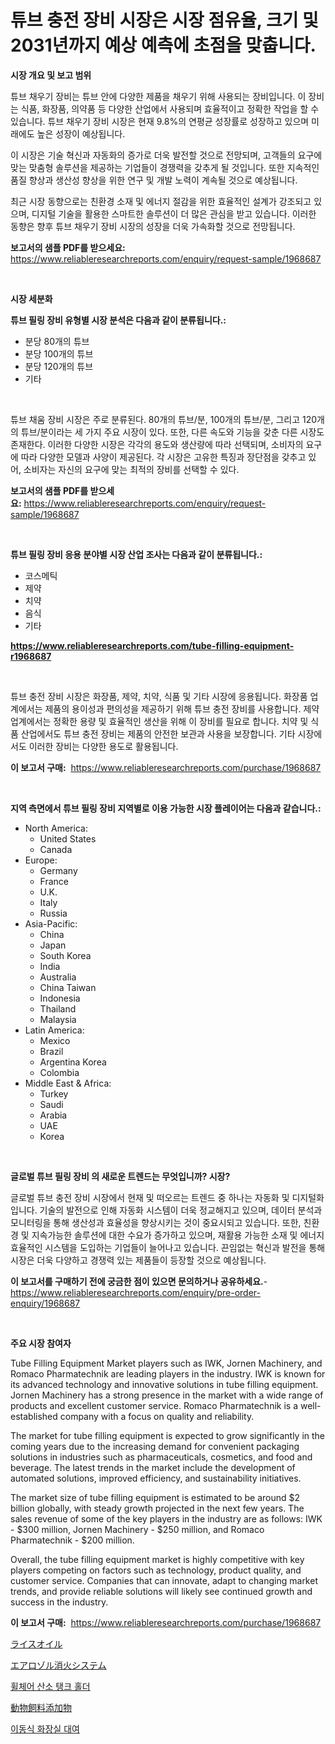 <p><h1>튜브 충전 장비 시장은 시장 점유율, 크기 및 2031년까지 예상 예측에 초점을 맞춥니다.</h1></p><p><strong>시장 개요 및 보고 범위</strong></p>
<p><p>튜브 채우기 장비는 튜브 안에 다양한 제품을 채우기 위해 사용되는 장비입니다. 이 장비는 식품, 화장품, 의약품 등 다양한 산업에서 사용되며 효율적이고 정확한 작업을 할 수 있습니다. 튜브 채우기 장비 시장은 현재 9.8%의 연평균 성장률로 성장하고 있으며 미래에도 높은 성장이 예상됩니다. </p><p>이 시장은 기술 혁신과 자동화의 증가로 더욱 발전할 것으로 전망되며, 고객들의 요구에 맞는 맞춤형 솔루션을 제공하는 기업들이 경쟁력을 갖추게 될 것입니다. 또한 지속적인 품질 향상과 생산성 향상을 위한 연구 및 개발 노력이 계속될 것으로 예상됩니다.</p><p>최근 시장 동향으로는 친환경 소재 및 에너지 절감을 위한 효율적인 설계가 강조되고 있으며, 디지털 기술을 활용한 스마트한 솔루션이 더 많은 관심을 받고 있습니다. 이러한 동향은 향후 튜브 채우기 장비 시장의 성장을 더욱 가속화할 것으로 전망됩니다.</p></p>
<p><strong>보고서의 샘플 PDF를 받으세요:</strong> <a href="https://www.reliableresearchreports.com/enquiry/request-sample/1968687">https://www.reliableresearchreports.com/enquiry/request-sample/1968687</a></p>
<p>&nbsp;</p>
<p><strong>시장 세분화</strong></p>
<p><strong>튜브 필링 장비 유형별 시장 분석은 다음과 같이 분류됩니다.:</strong></p>
<p><ul><li>분당 80개의 튜브</li><li>분당 100개의 튜브</li><li>분당 120개의 튜브</li><li>기타</li></ul></p>
<p>&nbsp;</p>
<p><p>튜브 채움 장비 시장은 주로 분류된다. 80개의 튜브/분, 100개의 튜브/분, 그리고 120개의 튜브/분이라는 세 가지 주요 시장이 있다. 또한, 다른 속도와 기능을 갖춘 다른 시장도 존재한다. 이러한 다양한 시장은 각각의 용도와 생산량에 따라 선택되며, 소비자의 요구에 따라 다양한 모델과 사양이 제공된다. 각 시장은 고유한 특징과 장단점을 갖추고 있어, 소비자는 자신의 요구에 맞는 최적의 장비를 선택할 수 있다.</p></p>
<p><strong>보고서의 샘플 PDF를 받으세요:</strong>&nbsp;<a href="https://www.reliableresearchreports.com/enquiry/request-sample/1968687">https://www.reliableresearchreports.com/enquiry/request-sample/1968687</a></p>
<p>&nbsp;</p>
<p><strong> 튜브 필링 장비 응용 분야별 시장 산업 조사는 다음과 같이 분류됩니다.:</strong></p>
<p><ul><li>코스메틱</li><li>제약</li><li>치약</li><li>음식</li><li>기타</li></ul></p>
<p><strong><a href="https://www.reliableresearchreports.com/tube-filling-equipment-r1968687">https://www.reliableresearchreports.com/tube-filling-equipment-r1968687</a></strong></p>
<p>&nbsp;</p>
<p><p>튜브 충전 장비 시장은 화장품, 제약, 치약, 식품 및 기타 시장에 응용됩니다. 화장품 업계에서는 제품의 용이성과 편의성을 제공하기 위해 튜브 충전 장비를 사용합니다. 제약 업계에서는 정확한 용량 및 효율적인 생산을 위해 이 장비를 필요로 합니다. 치약 및 식품 산업에서도 튜브 충전 장비는 제품의 안전한 보관과 사용을 보장합니다. 기타 시장에서도 이러한 장비는 다양한 용도로 활용됩니다.</p></p>
<p><strong>이 보고서 구매:</strong>&nbsp; <a href="https://www.reliableresearchreports.com/purchase/1968687">https://www.reliableresearchreports.com/purchase/1968687</a></p>
<p>&nbsp;</p>
<p><strong>지역 측면에서 튜브 필링 장비 지역별로 이용 가능한 시장 플레이어는 다음과 같습니다.:</strong></p>
<p><ul>
    <li>
        North America:
        <ul>
            <li>United States</li>
            <li>Canada</li>
        </ul>
    </li>
    <li>
        Europe:
        <ul>
            <li>Germany</li>
            <li>France</li>
            <li>U.K.</li>
            <li>Italy</li>
            <li>Russia</li>
        </ul>
    </li>
    <li>
        Asia-Pacific:
        <ul>
            <li>China</li>
            <li>Japan</li>
            <li>South Korea</li>
            <li>India</li>
            <li>Australia</li>
            <li>China Taiwan</li>
            <li>Indonesia</li>
            <li>Thailand</li>
            <li>Malaysia</li>
        </ul>
    </li>
    <li>
        Latin America:
        <ul>
            <li>Mexico</li>
            <li>Brazil</li>
            <li>Argentina Korea</li>
            <li>Colombia</li>
        </ul>
    </li>
    <li>
        Middle East & Africa:
        <ul>
            <li>Turkey</li>
            <li>Saudi</li>
            <li>Arabia</li>
            <li>UAE</li>
            <li>Korea</li>
        </ul>
    </li>
    </ul></p>
<p>&nbsp;</p>
<p><strong>글로벌 튜브 필링 장비 의 새로운 트렌드는 무엇입니까? 시장?</strong></p>
<p><p>글로벌 튜브 충전 장비 시장에서 현재 및 떠오르는 트렌드 중 하나는 자동화 및 디지털화입니다. 기술의 발전으로 인해 자동화 시스템이 더욱 정교해지고 있으며, 데이터 분석과 모니터링을 통해 생산성과 효율성을 향상시키는 것이 중요시되고 있습니다. 또한, 친환경 및 지속가능한 솔루션에 대한 수요가 증가하고 있으며, 재활용 가능한 소재 및 에너지 효율적인 시스템을 도입하는 기업들이 늘어나고 있습니다. 끈임없는 혁신과 발전을 통해 시장은 더욱 다양하고 경쟁력 있는 제품들이 등장할 것으로 예상됩니다.</p></p>
<p><strong>이 보고서를 구매하기 전에 궁금한 점이 있으면 문의하거나 공유하세요.</strong>- <a href="https://www.reliableresearchreports.com/enquiry/pre-order-enquiry/1968687">https://www.reliableresearchreports.com/enquiry/pre-order-enquiry/1968687</a></p>
<p>&nbsp;</p>
<p><strong>주요 시장 참여자</strong></p>
<p><p>Tube Filling Equipment Market players such as IWK, Jornen Machinery, and Romaco Pharmatechnik are leading players in the industry. IWK is known for its advanced technology and innovative solutions in tube filling equipment. Jornen Machinery has a strong presence in the market with a wide range of products and excellent customer service. Romaco Pharmatechnik is a well-established company with a focus on quality and reliability.</p><p>The market for tube filling equipment is expected to grow significantly in the coming years due to the increasing demand for convenient packaging solutions in industries such as pharmaceuticals, cosmetics, and food and beverage. The latest trends in the market include the development of automated solutions, improved efficiency, and sustainability initiatives.</p><p>The market size of tube filling equipment is estimated to be around $2 billion globally, with steady growth projected in the next few years. The sales revenue of some of the key players in the industry are as follows: IWK - $300 million, Jornen Machinery - $250 million, and Romaco Pharmatechnik - $200 million.</p><p>Overall, the tube filling equipment market is highly competitive with key players competing on factors such as technology, product quality, and customer service. Companies that can innovate, adapt to changing market trends, and provide reliable solutions will likely see continued growth and success in the industry.</p></p>
<p><strong>이 보고서 구매:</strong>&nbsp;&nbsp;<a href="https://www.reliableresearchreports.com/purchase/1968687">https://www.reliableresearchreports.com/purchase/1968687</a></p>
<p><p><a href="https://medium.com/@marcosoenrt565736/%E7%B1%B3%E6%B2%B9%E5%B8%82%E5%A0%B4%E8%A6%8F%E6%A8%A1%E3%81%8C-%E3%82%B0%E3%83%AD%E3%83%BC%E3%83%90%E3%83%AB%E7%94%A3%E6%A5%AD%E3%81%AB%E3%81%8A%E3%81%91%E3%82%8B%E6%9C%80%E8%89%AF%E3%81%AE%E3%83%9E%E3%83%BC%E3%82%B1%E3%83%86%E3%82%A3%E3%83%B3%E3%82%B0%E3%83%81%E3%83%A3%E3%83%8D%E3%83%AB%E3%82%92%E6%98%8E%E3%82%89%E3%81%8B%E3%81%AB%E3%81%99%E3%82%8B-ab1b39fdb2ec">ライスオイル</a></p><p><a href="https://github.com/lababdou/Market-Research-Report-List-3/blob/main/988814126234.md">エアロゾル消火システム</a></p><p><a href="https://medium.com/@everettilkinson56562023/%ED%9C%A0%EC%B2%B4%EC%96%B4-%EC%82%B0%EC%86%8C-%ED%83%B1%ED%81%AC-%ED%99%80%EB%8D%94-%EC%8B%9C%EC%9E%A5-%EC%8B%9C%EC%9E%A5-cagr-%EC%8B%9C%EC%9E%A5-%EB%8F%99%ED%96%A5-%EB%B0%8F-%EC%84%B1%EC%9E%A5-%EC%A0%84%EB%9E%B5%EC%97%90-%EB%8C%80%ED%95%9C-%ED%86%B5%EC%B0%B0%EB%A0%A5-34a48d6d9931">휠체어 산소 탱크 홀더</a></p><p><a href="https://medium.com/@desekay3566/%E5%8B%95%E7%89%A9%E7%94%A8%E9%A3%BC%E6%96%99%E6%B7%BB%E5%8A%A0%E7%89%A9%E5%B8%82%E5%A0%B4%E3%82%B7%E3%82%A7%E3%82%A2%E3%81%AE%E9%80%B2%E5%8C%96%E3%81%A8%E5%B8%82%E5%A0%B4%E6%88%90%E9%95%B7%E3%83%88%E3%83%AC%E3%83%B3%E3%83%892024%E5%B9%B4%E3%81%8B%E3%82%892031%E5%B9%B4%E3%81%BE%E3%81%A7-bd12672462b0">動物飼料添加物</a></p><p><a href="https://medium.com/@gummibear5656757/%ED%9C%B4%EB%8C%80%EC%9A%A9-%ED%99%94%EC%9E%A5%EC%8B%A4-%EB%8C%80%EC%97%AC-%EC%8B%9C%EC%9E%A5-%EA%B7%9C%EB%AA%A8-cagr-%EC%B6%94%EC%84%B8-2024-2030-86a8d9f61420">이동식 화장실 대여</a></p></p>